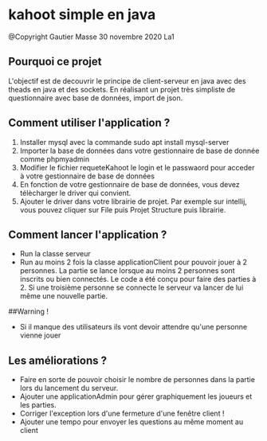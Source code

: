 # kahoot simple en java 

@Copyright Gautier Masse 30 novembre 2020 La1  

## Pourquoi ce projet 

L'objectif est de decouvrir le principe de client-serveur en java avec des theads en java et des sockets.
En réalisant un projet très simpliste de questionnaire avec base de données, import de json.
## Comment utiliser l'application ? 

1. Installer mysql avec la commande sudo apt install mysql-server
2. Importer la base de données dans votre gestionnaire de base de donnée comme phpmyadmin
3. Modifier le fichier requeteKahoot le login et le passwaord pour acceder à votre gestionnaire de base de données 
4. En fonction de votre gestionnaire de base de données, vous devez télècharger le driver qui convient. 
5. Ajouter le driver dans votre librairie de projet. Par exemple sur intellij, vous pouvez cliquer sur File puis Projet Structure puis librairie. 
   
## Comment lancer l'application ? 

* Run la classe serveur 
* Run au moins 2 fois la classe applicationClient pour pouvoir jouer à 2 personnes. 
La partie se lance lorsque au moins 2 personnes sont inscrits ou bien connectés. 
Le code a été conçu pour faire des parties à 2. Si une troisième personne se connecte le serveur va lancer de lui même une nouvelle partie.

##Warning !
* Si il manque des utilisateurs ils vont devoir attendre qu'une personne vienne jouer 

## Les améliorations ? 
* Faire en sorte de pouvoir choisir le nombre de personnes dans la partie lors du lancement du serveur. 
* Ajouter une applicationAdmin pour gérer graphiquement les joueurs et les parties. 
* Corriger l'exception lors d'une fermeture d'une fenêtre client !
* Ajouter une tempo pour envoyer les questions au même moment au client 